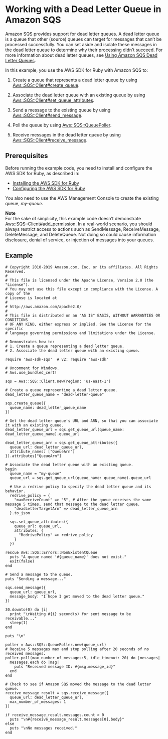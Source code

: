 # Working with a Dead Letter Queue in Amazon SQS<a name="sqs-example-dead-letter-queue"></a>

Amazon SQS provides support for dead letter queues\. A dead letter queue is a queue that other \(source\) queues can target for messages that can’t be processed successfully\. You can set aside and isolate these messages in the dead letter queue to determine why their processing didn’t succeed\. For more information about dead letter queues, see [Using Amazon SQS Dead Letter Queues](https://docs.aws.amazon.com/AWSSimpleQueueService/latest/SQSDeveloperGuide/sqs-dead-letter-queues.html)\.

In this example, you use the AWS SDK for Ruby with Amazon SQS to:

1. Create a queue that represents a dead letter queue by using [Aws::SQS::Client\#create\_queue](https://docs.aws.amazon.com/sdkforruby/api/Aws/SQS/Client.html#create_queue-instance_method)\.

1. Associate the dead letter queue with an existing queue by using [Aws::SQS::Client\#set\_queue\_attributes](https://docs.aws.amazon.com/sdkforruby/api/Aws/SQS/Client.html#set_queue_attributes-instance_method)\.

1. Send a message to the existing queue by using [Aws::SQS::Client\#send\_message](https://docs.aws.amazon.com/sdkforruby/api/Aws/SQS/Client.html#send_message-instance_method)\.

1. Poll the queue by using [Aws::SQS::QueuePoller](https://docs.aws.amazon.com/sdk-for-ruby/v3/api/Aws/SQS/QueuePoller.html)\.

1. Receive messages in the dead letter queue by using [Aws::SQS::Client\#receive\_message](https://docs.aws.amazon.com/sdkforruby/api/Aws/SQS/Client.html#receive_message-instance_method)\.

## Prerequisites<a name="prerequisites"></a>

Before running the example code, you need to install and configure the AWS SDK for Ruby, as described in:
+  [Installing the AWS SDK for Ruby](setup-install.md#aws-ruby-sdk-setup-install) 
+  [Configuring the AWS SDK for Ruby](setup-config.md#aws-ruby-sdk-setup-config) 

You also need to use the AWS Management Console to create the existing queue, *my\-queue*\.

**Note**  
For the sake of simplicity, this example code doesn’t demonstrate [Aws::SQS::Client\#add\_permission](https://docs.aws.amazon.com/sdkforruby/api/Aws/SQS/Client.html#add_permission-instance_method)\. In a real\-world scenario, you should always restrict access to actions such as SendMessage, ReceiveMessage, DeleteMessage, and DeleteQueue\. Not doing so could cause information disclosure, denial of service, or injection of messages into your queues\.

## Example<a name="example"></a>

```
# Copyright 2010-2019 Amazon.com, Inc. or its affiliates. All Rights Reserved.
#
# This file is licensed under the Apache License, Version 2.0 (the "License").
# You may not use this file except in compliance with the License. A copy of the
# License is located at
#
# http://aws.amazon.com/apache2.0/
#
# This file is distributed on an "AS IS" BASIS, WITHOUT WARRANTIES OR CONDITIONS
# OF ANY KIND, either express or implied. See the License for the specific
# language governing permissions and limitations under the License.

# Demonstrates how to:
# 1. Create a queue representing a dead letter queue.
# 2. Associate the dead letter queue with an existing queue.

require 'aws-sdk-sqs'  # v2: require 'aws-sdk'

# Uncomment for Windows.
# Aws.use_bundled_cert!

sqs = Aws::SQS::Client.new(region: 'us-east-1')

# Create a queue representing a dead letter queue.
dead_letter_queue_name = "dead-letter-queue"

sqs.create_queue({
  queue_name: dead_letter_queue_name
})

# Get the dead letter queue's URL and ARN, so that you can associate it with an existing queue.
dead_letter_queue_url = sqs.get_queue_url(queue_name: dead_letter_queue_name).queue_url

dead_letter_queue_arn = sqs.get_queue_attributes({
  queue_url: dead_letter_queue_url,
  attribute_names: ["QueueArn"]
}).attributes["QueueArn"]

# Associate the dead letter queue with an existing queue.
begin
  queue_name = "my-queue"
  queue_url = sqs.get_queue_url(queue_name: queue_name).queue_url

  # Use a redrive policy to specify the dead letter queue and its behavior.
  redrive_policy = {
    "maxReceiveCount" => "5", # After the queue receives the same message 5 times, send that message to the dead letter queue.
    "deadLetterTargetArn" => dead_letter_queue_arn
  }.to_json

  sqs.set_queue_attributes({
    queue_url: queue_url,
    attributes: {
      "RedrivePolicy" => redrive_policy
    }
  })

rescue Aws::SQS::Errors::NonExistentQueue
  puts "A queue named '#{queue_name}' does not exist."
  exit(false)
end

# Send a message to the queue.
puts "Sending a message..."

sqs.send_message({
  queue_url: queue_url,
  message_body: "I hope I get moved to the dead letter queue."
})

30.downto(0) do |i|
  print "\rWaiting #{i} second(s) for sent message to be receivable..."
  sleep(1)
end

puts "\n"

poller = Aws::SQS::QueuePoller.new(queue_url)
# Receive 5 messages max and stop polling after 20 seconds of no received messages.
poller.poll(max_number_of_messages:5, idle_timeout: 20) do |messages|
  messages.each do |msg|
    puts "Received message ID: #{msg.message_id}"
  end
end

# Check to see if Amazon SQS moved the message to the dead letter queue.
receive_message_result = sqs.receive_message({
  queue_url: dead_letter_queue_url,
  max_number_of_messages: 1
})

if receive_message_result.messages.count > 0
  puts "\n#{receive_message_result.messages[0].body}"
else
  puts "\nNo messages received."
end
```